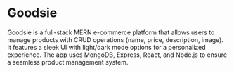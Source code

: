# Goodsie

Goodsie is a full-stack MERN e-commerce platform that allows users to manage products with CRUD operations (name, price, description, image). It features a sleek UI with light/dark mode options for a personalized experience. The app uses MongoDB, Express, React, and Node.js to ensure a seamless product management system.
